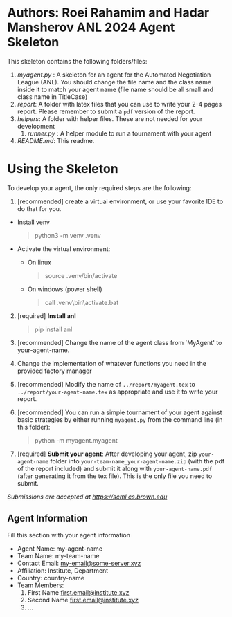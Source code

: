 Authors: Roei Rahamim and Hadar Mansherov
ANL 2024 Agent Skeleton
=======================

This skeleton contains the following folders/files:

1. *myagent.py* : A skeleton for an agent for the Automated Negotiation League (ANL).
   You should change the file name and the class name inside it to match
   your agent name (file name should be all small and class name in TitleCase)
2. *report*: A folder with latex files that you can use to write
   your 2-4 pages report. Please remember to submit a `pdf` version of the
   report.
3. *helpers*: A folder with helper files. These are not needed for your development
   1. *runner.py* : A helper module to run a tournament with your agent
5. *README.md*: This readme.

Using the Skeleton
==================

To develop your agent, the only required steps are the following:

1. [recommended] create a virtual environment, or use your favorite IDE to do
   that for you.
  - Install venv

    > python3 -m venv .venv

  - Activate the virtual environment:

    - On linux

      > source .venv/bin/activate

    - On windows (power shell)

      > call .venv\bin\activate.bat

2. [required] **Install anl**
    > pip install anl

3. [recommended] Change the name of the agent class from `MyAgent' to
   your-agent-name.
5. Change the implementation of whatever functions you need in the provided
   factory manager
6. [recommended] Modify the name of ``../report/myagent.tex`` to ``../report/your-agent-name.tex`` as appropriate and use it to write your
   report.
7. [recommended] You can run a simple tournament of your agent against basic
   strategies by either running ``myagent.py`` from the command line (in this folder):

    > python -m myagent.myagent

8. [required] **Submit your agent**: After developing your agent,
  zip ``your-agent-name`` folder into ``your-team-name_your-agent-name.zip``
  (with the pdf of the report included)  and submit it along with
  ``your-agent-name.pdf`` (after generating it from the tex file).
  This is the only file you need to submit.

*Submissions are accepted at https://scml.cs.brown.edu*

Agent Information
-----------------
Fill this section with your agent information

  - Agent Name: my-agent-name
  - Team Name: my-team-name
  - Contact Email: my-email@some-server.xyz
  - Affiliation: Institute, Department
  - Country: country-name
  - Team Members:
    1. First Name <first.email@institute.xyz>
    2. Second Name <first.email@institute.xyz>
    3. ...
